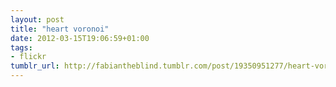 ```yaml
---
layout: post
title: "heart voronoi"
date: 2012-03-15T19:06:59+01:00
tags:
- flickr
tumblr_url: http://fabiantheblind.tumblr.com/post/19350951277/heart-voronoi
---
```

